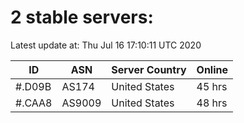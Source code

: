 # 2 stable servers:

Latest update at: Thu Jul 16 17:10:11 UTC 2020

| ID | ASN | Server Country | Online |
| -- | --- | -------------- | ------ |
| #.D09B | AS174 | United States | 45 hrs |
| #.CAA8 | AS9009 | United States | 48 hrs |

